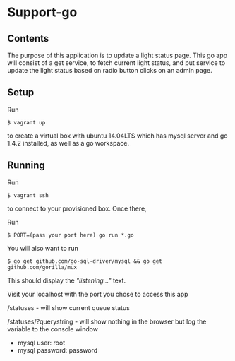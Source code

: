 Support-go
======

Contents
-----
The purpose of this application is to update a light status page. This go app will consist of a get service, to fetch current light status, and put service to update the light status based on radio button clicks on an admin page.

Setup
-----
Run
```
$ vagrant up
```
to create a virtual box with ubuntu 14.04LTS which has mysql server and go 1.4.2 installed, as well as a go workspace.

Running
-----
Run
```
$ vagrant ssh
```
to connect to your provisioned box. Once there,

Run
```
$ PORT=(pass your port here) go run *.go
```

You will also want to run
```
$ go get github.com/go-sql-driver/mysql && go get github.com/gorilla/mux
```

This should display the _"listening..."_ text.

Visit your localhost with the port you chose to access this app

/statuses - will show current queue status

/statuses/?querystring - will show nothing in the browser but log the variable to the console window

* mysql user: root
* mysql password: password
